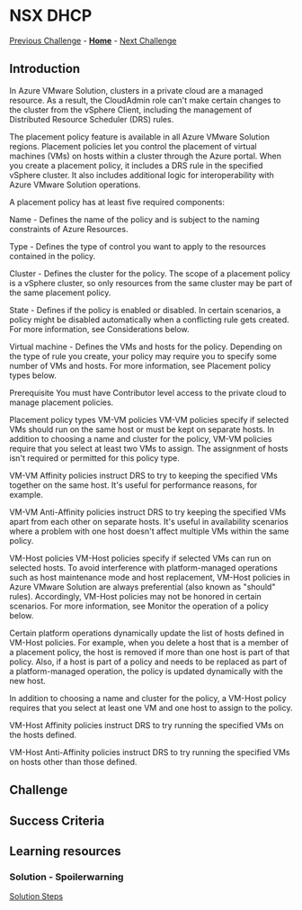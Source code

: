 # NSX DHCP

[Previous Challenge](./13-AVS-Storage-Policy.md) - **[Home](../Readme.md)** - [Next Challenge](./15-AVS-Managed-SNAT.md)

## Introduction

In Azure VMware Solution, clusters in a private cloud are a managed resource. As a result, the CloudAdmin role can't make certain changes to the cluster from the vSphere Client, including the management of Distributed Resource Scheduler (DRS) rules.

The placement policy feature is available in all Azure VMware Solution regions. Placement policies let you control the placement of virtual machines (VMs) on hosts within a cluster through the Azure portal. When you create a placement policy, it includes a DRS rule in the specified vSphere cluster. It also includes additional logic for interoperability with Azure VMware Solution operations.

A placement policy has at least five required components:

Name - Defines the name of the policy and is subject to the naming constraints of Azure Resources.

Type - Defines the type of control you want to apply to the resources contained in the policy.

Cluster - Defines the cluster for the policy. The scope of a placement policy is a vSphere cluster, so only resources from the same cluster may be part of the same placement policy.

State - Defines if the policy is enabled or disabled. In certain scenarios, a policy might be disabled automatically when a conflicting rule gets created. For more information, see Considerations below.

Virtual machine - Defines the VMs and hosts for the policy. Depending on the type of rule you create, your policy may require you to specify some number of VMs and hosts. For more information, see Placement policy types below.

Prerequisite
You must have Contributor level access to the private cloud to manage placement policies.

Placement policy types
VM-VM policies
VM-VM policies specify if selected VMs should run on the same host or must be kept on separate hosts. In addition to choosing a name and cluster for the policy, VM-VM policies require that you select at least two VMs to assign. The assignment of hosts isn't required or permitted for this policy type.

VM-VM Affinity policies instruct DRS to try to keeping the specified VMs together on the same host. It's useful for performance reasons, for example.

VM-VM Anti-Affinity policies instruct DRS to try keeping the specified VMs apart from each other on separate hosts. It's useful in availability scenarios where a problem with one host doesn't affect multiple VMs within the same policy.

VM-Host policies
VM-Host policies specify if selected VMs can run on selected hosts. To avoid interference with platform-managed operations such as host maintenance mode and host replacement, VM-Host policies in Azure VMware Solution are always preferential (also known as "should" rules). Accordingly, VM-Host policies may not be honored in certain scenarios. For more information, see Monitor the operation of a policy below.

Certain platform operations dynamically update the list of hosts defined in VM-Host policies. For example, when you delete a host that is a member of a placement policy, the host is removed if more than one host is part of that policy. Also, if a host is part of a policy and needs to be replaced as part of a platform-managed operation, the policy is updated dynamically with the new host.

In addition to choosing a name and cluster for the policy, a VM-Host policy requires that you select at least one VM and one host to assign to the policy.

VM-Host Affinity policies instruct DRS to try running the specified VMs on the hosts defined.

VM-Host Anti-Affinity policies instruct DRS to try running the specified VMs on hosts other than those defined.

## Challenge 

## Success Criteria

## Learning resources

### Solution - Spoilerwarning

[Solution Steps](../Solutionguide/14-AVS-Placement-Policy.md)